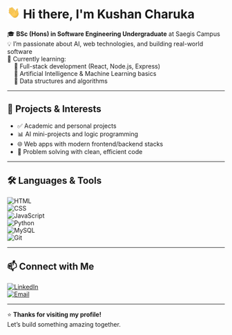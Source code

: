# <img src="https://github.com/Parply/Parply/blob/master/.github/Hi.gif?raw=true" width="30px"> Hi there, I'm Kushan Charuka

🎓 **BSc (Hons) in Software Engineering Undergraduate** at Saegis Campus  
💡 I’m passionate about AI, web technologies, and building real-world software  
🌱 Currently learning:  
&nbsp;&nbsp;&nbsp;&nbsp;🔹 Full-stack development (React, Node.js, Express)  
&nbsp;&nbsp;&nbsp;&nbsp;🔹 Artificial Intelligence & Machine Learning basics  
&nbsp;&nbsp;&nbsp;&nbsp;🔹 Data structures and algorithms

---

## 🚀 Projects & Interests

- ✅ Academic and personal projects
- 📊 AI mini-projects and logic programming
- 🌐 Web apps with modern frontend/backend stacks
- 🎯 Problem solving with clean, efficient code

---

## 🛠️ Languages & Tools

![HTML](https://img.shields.io/badge/-HTML5-E34F26?style=flat&logo=html5&logoColor=white)  
![CSS](https://img.shields.io/badge/-CSS3-1572B6?style=flat&logo=css3)  
![JavaScript](https://img.shields.io/badge/-JavaScript-F7DF1E?style=flat&logo=javascript&logoColor=black)  
![Python](https://img.shields.io/badge/-Python-3776AB?style=flat&logo=python&logoColor=white)  
![MySQL](https://img.shields.io/badge/-MySQL-4479A1?style=flat&logo=mysql&logoColor=white)  
![Git](https://img.shields.io/badge/-Git-F05032?style=flat&logo=git&logoColor=white)  

---

## 📫 Connect with Me

[![LinkedIn](https://img.shields.io/badge/-LinkedIn-blue?style=flat&logo=linkedin)](https://www.linkedin.com/in/kushan-charuka/)  
[![Email](https://img.shields.io/badge/-Email-red?style=flat&logo=gmail)](mailto:charubim0530@gmailmail.com)

---

⭐ **Thanks for visiting my profile!**  
Let’s build something amazing together.



<!---
KUSHANcharuka/KUSHANcharuka is a ✨ special ✨ repository because its `README.md` (this file) appears on your GitHub profile.
You can click the Preview link to take a look at your changes.
--->
